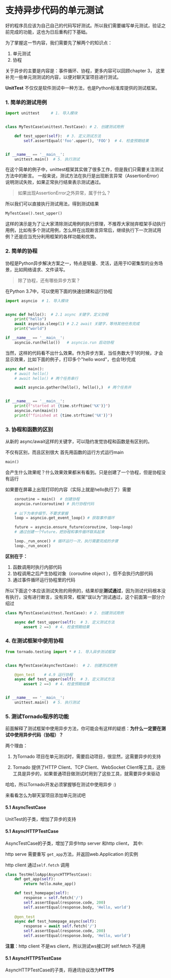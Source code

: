 # 支持异步代码的单元测试



好的程序员应该为自己自己的代码写好测试。所以我们需要编写单元测试，验证之前完成的功能，这也为日后重构打下基础。

为了掌握这一节内容，我们需要先了解两个的知识点：

1. 单元测试
2. 协程

关于异步的主要是内容是：事件循环、协程，更多内容可以回顾chapter 3，
这里补充一些单元测测试的内容，以便对聊天室项目进行测试。

**UnitTest** 不仅仅是软件测试中一种方法，也是Python标准库提供的测试框架。

### 1. 简单的测试用例



```python
import unittest     # 1. 导入模块


class MyTestCase(unittest.TestCase): # 2. 创建测试用例

    def test_upper(self):  # 3. 定义测试方法
        self.assertEqual('foo'.upper(), 'FOO')  # 4. 检查预期结果


if __name__ == '__main__':
    unittest.main()  # 5. 执行测试

```
在这个简单的例子中，unittest框架其实做了很多工作，但是我们只需要关注测试方法中的断言。
一般来说，测试方法在执行是出现断言异常（AssertionError） 说明测试失败，如果正常执行结束表示测试通过。

> 如果出现AssertionError之外异常，属于什么？

所以我们可以直接执行测试用法，得到测试结果

```python
MyTestCase().test_upper()
```

这样的演示是为了让大家清除测试用例的执行原理，不推荐大家抛弃框架手动执行用例，比如有多个测试用例，怎么样在出现断言异常后，继续执行下一次测试用例？还是应当充分利用框架的各样功能和优势。

### 2. 简单的协程

协程是Python异步解决方案之一，特点是轻量、灵活，适用于IO密集型的业务场景，比如网络请求、文件读写。

> 除了协程，还有哪些异步方案？

在Python 3.7中，可以使用下面的快速创建和运行协程

```python
import asyncio  # 1. 导入模块


async def hello():  # 2.1 async 关键字，定义协程
    print("hello")
    await asyncio.sleep(1) # 2.2 await 关键字，等待其他任务完成
    print("world")

if __name__ == '__main__':
    asyncio.run(hello())   # asyncio.run 启动协程
```

当然，这样的代码看不出什么效果。作为异步方案，当任务数大于1的时候，才会显示效果，比如下面的例子，打印多个"hello word"，也会1秒完成

```python
async def main():
    # await hello()
    # await hello() # 两个任务串行

    await asyncio.gather(hello(), hello(),)  # 两个任务并


if __name__ == '__main__':
    print(f"started at {time.strftime('%X')}")
    asyncio.run(main())
    print(f"finished at {time.strftime('%X')}")
```

### 3. 协程和函数的区别

从新的 async/await这样的关键字，可以隐约发觉协程和函数是有区别的。

不仅有区别，而且区别很大
首先用函数的运行方式运行main
```python
main()
```
会产生什么效果呢？什么效果效果都米有看到。只是创建了一个协程，但是协程没有运行

如果要在屏幕上出现打印的内容（实际上就是hello执行了）需要

```python
    coroutine = main()  # 创建协程
    asyncio.run(coroutine) # 执行协程代码
    
    # 以下为单步细节，不要求掌握
    loop = asyncio.get_event_loop() # 获取事件循环

    future = asyncio.ensure_future(coroutine, loop=loop)
    # 通过创建一个future，把协程和事件循环联系起来

    loop._run_once() # 循环运行一次，执行需要完成的步骤
    loop._run_once()
```

**区别在于：**
1. 函数调用时执行内部代码
2. 协程调用之后产生协程对象（coroutine object ），但不会执行内部代码
3. 通过事件循环运行协程里的代码

所以下面这个本应该测试失败的用例的，结果却是**测试通过**，因为测试代码根本没有执行，没有进行断言，没有异常，框架“误以为”测试通过，这个前面第一部分介绍过
```python
class MyTestCase(unittest.TestCase): # 2. 创建测试用例

    async def test_upper(self):  # 3. 定义测试方法
        assert 2 ==3  # 4. 检查预期结果
```

### 4. 在测试框架中使用协程

```python
from tornado.testing import * # 1. 导入异步测试框架


class MyTestCase(AsyncTestCase):  # 2. 创建测试用例

    @gen_test    # 4.9 运行协程
    async def test_upper(self):  # 3. 定义测试方法
        assert 2 ==3  # 4. 检查预期结果


if __name__ == '__main__':
    unittest.main()  # 5. 执行测试
```

### 5. 测试Tornado程序的功能

前面解释了测试框架中使用异步方法，你可能会有这样的疑惑：**为什么一定要在测试中使用异步代码（协程）？**

两个理由：

1. 为Tornado 项目在单元测试时，需要启动项目，很显然，这需要异步的支持

2. Tornado 提供了HTTP Client、TCP Client、WebSocket Client等工具，这些工具是异步的，如果普通项目做测试时用到了这些工具，就需要异步来驱动

   

哈哈，所以Tornado开发必须掌握够在测试中使用异步 :)

来看看怎么为聊天室项目添加单元测试吧

#### 5.1 AsyncTestCase

UnitTest的子类，增加了异步的支持

#### 5.1 AsyncHTTPTestCase

AsyncTestCase的子类，增加了异步http server 和http client，
其中:

http serve 需要重写 `get_app`方法，并返回web.Application 的实例 

http client 通过`self.fetch` 调用

```python
class TestHelloApp(AsyncHTTPTestCase):
    def get_app(self):
        return hello.make_app()

    def test_homepage(self):
        response = self.fetch('/')
        self.assertEqual(response.code, 200)
        self.assertEqual(response.body, 'Hello, world')
  
    @gen_test    
    async def test_homepage_async(self):
        response = await self.fetch('/')
        self.assertEqual(response.code, 200)
        self.assertEqual(response.body, 'Hello, world')
```

**注意**：http client 不是ws client，所以测试ws接口时 self.fetch 不适用

#### 5.1 AsyncHTTPSTestCase

AsyncHTTPTestCase的子类，将通讯协议改为**HTTPS**
